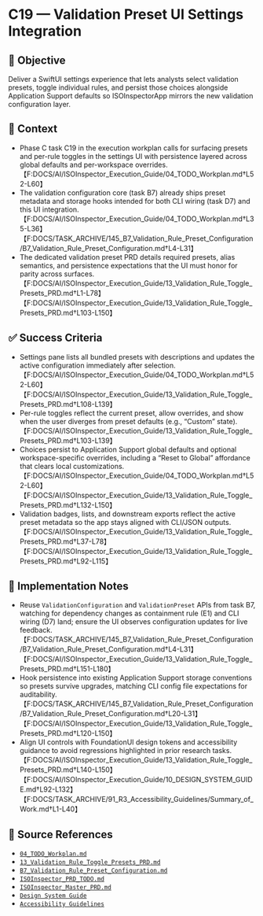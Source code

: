 # C19 — Validation Preset UI Settings Integration

## 🎯 Objective
Deliver a SwiftUI settings experience that lets analysts select validation presets, toggle individual rules, and persist those choices alongside Application Support defaults so ISOInspectorApp mirrors the new validation configuration layer.

## 🧩 Context
- Phase C task C19 in the execution workplan calls for surfacing presets and per-rule toggles in the settings UI with persistence layered across global defaults and per-workspace overrides.【F:DOCS/AI/ISOInspector_Execution_Guide/04_TODO_Workplan.md†L52-L60】
- The validation configuration core (task B7) already ships preset metadata and storage hooks intended for both CLI wiring (task D7) and this UI integration.【F:DOCS/AI/ISOInspector_Execution_Guide/04_TODO_Workplan.md†L35-L36】【F:DOCS/TASK_ARCHIVE/145_B7_Validation_Rule_Preset_Configuration/B7_Validation_Rule_Preset_Configuration.md†L4-L31】
- The dedicated validation preset PRD details required presets, alias semantics, and persistence expectations that the UI must honor for parity across surfaces.【F:DOCS/AI/ISOInspector_Execution_Guide/13_Validation_Rule_Toggle_Presets_PRD.md†L1-L78】【F:DOCS/AI/ISOInspector_Execution_Guide/13_Validation_Rule_Toggle_Presets_PRD.md†L103-L150】

## ✅ Success Criteria
- Settings pane lists all bundled presets with descriptions and updates the active configuration immediately after selection.【F:DOCS/AI/ISOInspector_Execution_Guide/04_TODO_Workplan.md†L52-L60】【F:DOCS/AI/ISOInspector_Execution_Guide/13_Validation_Rule_Toggle_Presets_PRD.md†L108-L139】
- Per-rule toggles reflect the current preset, allow overrides, and show when the user diverges from preset defaults (e.g., “Custom” state).【F:DOCS/AI/ISOInspector_Execution_Guide/13_Validation_Rule_Toggle_Presets_PRD.md†L103-L139】
- Choices persist to Application Support global defaults and optional workspace-specific overrides, including a “Reset to Global” affordance that clears local customizations.【F:DOCS/AI/ISOInspector_Execution_Guide/04_TODO_Workplan.md†L52-L60】【F:DOCS/AI/ISOInspector_Execution_Guide/13_Validation_Rule_Toggle_Presets_PRD.md†L132-L150】
- Validation badges, lists, and downstream exports reflect the active preset metadata so the app stays aligned with CLI/JSON outputs.【F:DOCS/AI/ISOInspector_Execution_Guide/13_Validation_Rule_Toggle_Presets_PRD.md†L37-L78】【F:DOCS/AI/ISOInspector_Execution_Guide/13_Validation_Rule_Toggle_Presets_PRD.md†L92-L115】

## 🔧 Implementation Notes
- Reuse `ValidationConfiguration` and `ValidationPreset` APIs from task B7, watching for dependency changes as containment rule (E1) and CLI wiring (D7) land; ensure the UI observes configuration updates for live feedback.【F:DOCS/TASK_ARCHIVE/145_B7_Validation_Rule_Preset_Configuration/B7_Validation_Rule_Preset_Configuration.md†L4-L31】【F:DOCS/AI/ISOInspector_Execution_Guide/13_Validation_Rule_Toggle_Presets_PRD.md†L151-L180】
- Hook persistence into existing Application Support storage conventions so presets survive upgrades, matching CLI config file expectations for auditability.【F:DOCS/TASK_ARCHIVE/145_B7_Validation_Rule_Preset_Configuration/B7_Validation_Rule_Preset_Configuration.md†L20-L31】【F:DOCS/AI/ISOInspector_Execution_Guide/13_Validation_Rule_Toggle_Presets_PRD.md†L120-L150】
- Align UI controls with FoundationUI design tokens and accessibility guidance to avoid regressions highlighted in prior research tasks.【F:DOCS/AI/ISOInspector_Execution_Guide/13_Validation_Rule_Toggle_Presets_PRD.md†L140-L150】【F:DOCS/AI/ISOInspector_Execution_Guide/10_DESIGN_SYSTEM_GUIDE.md†L92-L132】【F:DOCS/TASK_ARCHIVE/91_R3_Accessibility_Guidelines/Summary_of_Work.md†L1-L40】

## 🧠 Source References
- [`04_TODO_Workplan.md`](../AI/ISOInspector_Execution_Guide/04_TODO_Workplan.md)
- [`13_Validation_Rule_Toggle_Presets_PRD.md`](../AI/ISOInspector_Execution_Guide/13_Validation_Rule_Toggle_Presets_PRD.md)
- [`B7_Validation_Rule_Preset_Configuration.md`](../TASK_ARCHIVE/145_B7_Validation_Rule_Preset_Configuration/B7_Validation_Rule_Preset_Configuration.md)
- [`ISOInspector_PRD_TODO.md`](../AI/ISOViewer/ISOInspector_PRD_TODO.md)
- [`ISOInspector_Master_PRD.md`](../AI/ISOViewer/ISOInspector_PRD_Full/ISOInspector_Master_PRD.md)
- [`Design System Guide`](../AI/ISOInspector_Execution_Guide/10_DESIGN_SYSTEM_GUIDE.md)
- [`Accessibility Guidelines`](../TASK_ARCHIVE/91_R3_Accessibility_Guidelines/Summary_of_Work.md)
